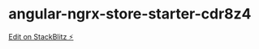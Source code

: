 # angular-ngrx-store-starter-cdr8z4

[Edit on StackBlitz ⚡️](https://stackblitz.com/edit/angular-ngrx-store-starter-cdr8z4)